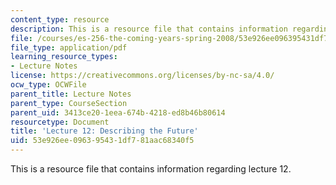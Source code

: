 ```yaml
---
content_type: resource
description: This is a resource file that contains information regarding lecture 12.
file: /courses/es-256-the-coming-years-spring-2008/53e926ee096395431df781aac68340f5_MITES_256S08_Lec12.pdf
file_type: application/pdf
learning_resource_types:
- Lecture Notes
license: https://creativecommons.org/licenses/by-nc-sa/4.0/
ocw_type: OCWFile
parent_title: Lecture Notes
parent_type: CourseSection
parent_uid: 3413ce20-1eea-674b-4218-ed8b46b80614
resourcetype: Document
title: 'Lecture 12: Describing the Future'
uid: 53e926ee-0963-9543-1df7-81aac68340f5
---
```

This is a resource file that contains information regarding lecture 12.